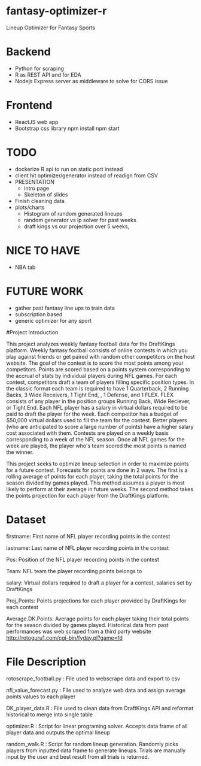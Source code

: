 # fantasy-optimizer-r
Lineup Optimizer for Fantasy Sports

# Backend 
- Python for scraping
- R as REST API and for EDA
- Nodejs Express server as middleware to solve for CORS issue


# Frontend
- ReactJS web app
- Bootstrap css library
npm install
npm start

# TODO
- dockerize R api to run on static port instead
- client hit optimizer/generator instead of readign from CSV
- PRESENTATION
    - intro page
    - Skeleton of slides
- Finish cleaning data
- plots/charts
    - Histogram of random generated lineups
    - random generator vs lp solver for past weeks
    - draft kings vs our projection over 5 weeks,


# NICE TO HAVE
- NBA tab

# FUTURE WORK
- gather past fantasy line ups to train data
- subscription based
- generic optimizer for any sport

#Project Introduction

This project analyzes weekly fantasy football data for the DraftKings platform. Weekly fantasy football consists of online contests in which you play against friends or get paired with random other competitors on the host website. The goal of the contest is to score the most points among your competitors. Points are scored based on a points system corresponding to the accrual of stats by individual players during NFL games. For each contest, competitors draft a team of players filling specific position types. In the classic format each team is required to have 1 Quarterback, 2 Running Backs, 3 Wide Receivers, 1 Tight End, , 1 Defense, and 1 FLEX. FLEX consists of any player in the position groups Running Back, Wide Reciever, or Tight End. Each NFL player has a salary in virtual dollars required to be paid to draft the player for the week. Each competitor has a budget of $50,000 virtual dollars used to fill the team for the contest. Better players (who are anticipated to score a large number of points) have a higher salary cost associated with them. Contests are played on a weekly basis corresponding to a week of the NFL season. Once all NFL games for the week are played, the player who's team scored the most points is named the winner.

This project seeks to optimize lineup selection in order to maximize points for a future contest. Forecasts for points are done in 2 ways. The first is a rolling average of points for each player, taking the total points for the season divided by games played. This method assumes a player is most likely to perform at their average in future weeks. The second method takes the points projection for each player from the DraftKings platform. 

# Dataset

firstname: First name of NFL player recording points in the contest

lastname: Last name of NFL player recording points in the contest

Pos: Position of the NFL player recording points in the contest

Team: NFL team the player recording points belongs to

salary: Virtual dollars required to draft a player for a contest, salaries set by DraftKings

Proj_Points: Points projections for each player provided by DraftKings for each contest

Average.DK.Points: Average points for each player taking their total points for the season divided by games played. Historical data from past performances was web scraped from a third party website http://rotoguru1.com/cgi-bin/fyday.pl?game=fd

# File Description
rotoscrape_football.py : File used to webscrape data and export to csv

nfl_value_forecast.py : File used to analyze web data and assign average points values to each player

DK_player_data.R : File used to clean data from DraftKings API and reformat historical to merge into single table

optimizer.R : Script for linear programing solver. Accepts data frame of all player data and outputs the optimal lineup

random_walk.R : Script for random lineup generation. Randomly picks players from inputted data frame to generate lineups. Trials are manually input by the user and best result from all trials is returned.
